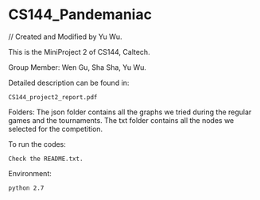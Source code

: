 # CS144_Pandemaniac

// Created and Modified by Yu Wu.

This is the MiniProject 2 of CS144, Caltech.

Group Member: Wen Gu, Sha Sha, Yu Wu.

Detailed description can be found in: 

    CS144_project2_report.pdf

Folders: The json folder contains all the graphs we tried during the regular games and the tournaments. The txt folder contains all the nodes we selected for the competition.

To run the codes:

    Check the README.txt.  

Environment:

    python 2.7   






